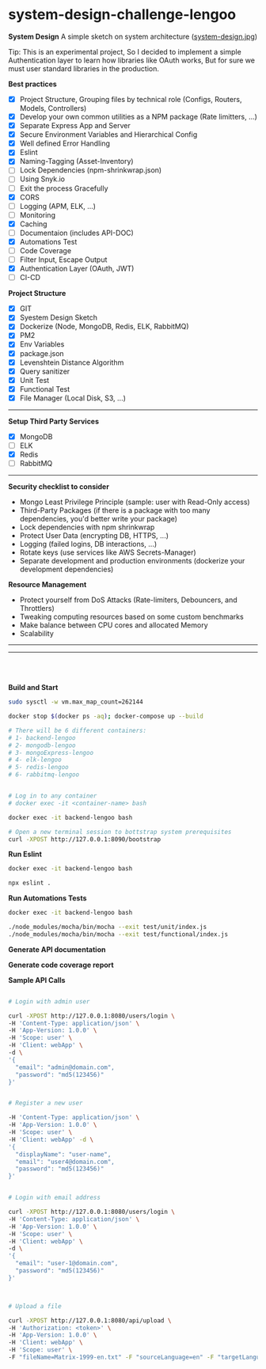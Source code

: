 # system-design-challenge-lengoo

**System Design**
  A simple sketch on system architecture ([system-design.jpg](resource/system-design.jpg))<br>

  Tip: This is an experimental project, So I decided to implement a simple Authentication layer to learn how libraries like OAuth works, But for sure we must user standard libraries in the production.

**Best practices**
  * [x] Project Structure, Grouping files by technical role (Configs, Routers, Models, Controllers)
  * [x] Develop your own common utilities as a NPM package (Rate limitters, ...)
  * [x] Separate Express App and Server
  * [x] Secure Environment Variables and Hierarchical Config
  * [x] Well defined Error Handling
  * [x] Eslint
  * [x] Naming-Tagging (Asset-Inventory)
  * [ ] Lock Dependencies (npm-shrinkwrap.json)
  * [ ] Using Snyk.io
  * [ ] Exit the process Gracefully
  * [x] CORS
  * [ ] Logging (APM, ELK, ...)
  * [ ] Monitoring
  * [x] Caching
  * [ ] Documentaion (includes API-DOC)
  * [x] Automations Test
  * [ ] Code Coverage
  * [ ] Filter Input, Escape Output
  * [x] Authentication Layer (OAuth, JWT)
  * [ ] CI-CD

**Project Structure**
  * [x] GIT
  * [x] Syestem Design Sketch
  * [x] Dockerize (Node, MongoDB, Redis, ELK, RabbitMQ)
  * [x] PM2
  * [x] Env Variables
  * [x] package.json
  * [x] Levenshtein Distance Algorithm
  * [x] Query sanitizer
  * [x] Unit Test
  * [x] Functional Test
  * [x] File Manager (Local Disk, S3, ...)
<hr>

**Setup Third Party Services**
  * [x] MongoDB
  * [ ] ELK
  * [x] Redis
  * [ ] RabbitMQ
<hr>

**Security checklist to consider**
* Mongo Least Privilege Principle (sample: user with Read-Only access)
* Third-Party Packages (if there is a package with too many dependencies, you'd better write your package)
* Lock dependencies with npm shrinkwrap
* Protect User Data (encrypting DB, HTTPS, ...)
* Logging (failed logins, DB interactions, ...)
* Rotate keys (use services like AWS Secrets-Manager)
* Separate development and production environments (dockerize your development dependencies)

**Resource Management**
* Protect yourself from DoS Attacks (Rate-limiters, Debouncers, and Throttlers)
* Tweaking computing resources based on some custom benchmarks
* Make balance between CPU cores and allocated Memory
* Scalability
<hr>
<hr><br><br>


**Build and Start**
```bash
sudo sysctl -w vm.max_map_count=262144

docker stop $(docker ps -aq); docker-compose up --build

# There will be 6 different containers:
# 1- backend-lengoo
# 2- mongodb-lengoo
# 3- mongoExpress-lengoo
# 4- elk-lengoo
# 5- redis-lengoo
# 6- rabbitmq-lengoo


# Log in to any container
# docker exec -it <container-name> bash

docker exec -it backend-lengoo bash

# Open a new terminal session to bottstrap system prerequisites
curl -XPOST http://127.0.0.1:8090/bootstrap
```

**Run Eslint**
```bash
docker exec -it backend-lengoo bash

npx eslint .
```

**Run Automations Tests**
```bash
docker exec -it backend-lengoo bash

./node_modules/mocha/bin/mocha --exit test/unit/index.js
./node_modules/mocha/bin/mocha --exit test/functional/index.js
```

**Generate API documentation**

**Generate code coverage report**


**Sample API Calls**
```bash

# Login with admin user

curl -XPOST http://127.0.0.1:8080/users/login \
-H 'Content-Type: application/json' \
-H 'App-Version: 1.0.0' \
-H 'Scope: user' \
-H 'Client: webApp' \
-d \
'{
  "email": "admin@domain.com",
  "password": "md5(123456)"
}'


# Register a new user

-H 'Content-Type: application/json' \
-H 'App-Version: 1.0.0' \
-H 'Scope: user' \
-H 'Client: webApp' -d \
'{
  "displayName": "user-name",
  "email": "user4@domain.com",
  "password": "md5(123456)"
}'


# Login with email address

curl -XPOST http://127.0.0.1:8080/users/login \
-H 'Content-Type: application/json' \
-H 'App-Version: 1.0.0' \
-H 'Scope: user' \
-H 'Client: webApp' \
-d \
'{
  "email": "user-1@domain.com",
  "password": "md5(123456)"
}'



# Upload a file

curl -XPOST http://127.0.0.1:8080/api/upload \
-H 'Authorization: <token>' \
-H 'App-Version: 1.0.0' \
-H 'Client: webApp' \
-H 'Scope: user' \
-F "fileName=Matrix-1999-en.txt" -F "sourceLanguage=en" -F "targetLanguage=de" -F "subtitle=@/home/docs/subs/Matrix-1999-en.txt"
```